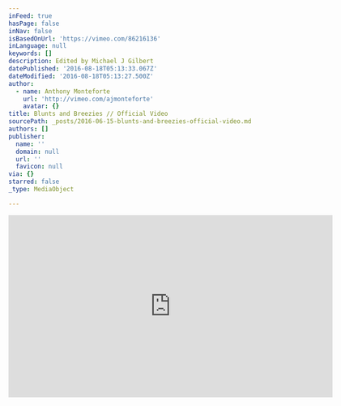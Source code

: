 ```yaml
---
inFeed: true
hasPage: false
inNav: false
isBasedOnUrl: 'https://vimeo.com/86216136'
inLanguage: null
keywords: []
description: Edited by Michael J Gilbert
datePublished: '2016-08-18T05:13:33.067Z'
dateModified: '2016-08-18T05:13:27.500Z'
author:
  - name: Anthony Monteforte
    url: 'http://vimeo.com/ajmonteforte'
    avatar: {}
title: Blunts and Breezies // Official Video
sourcePath: _posts/2016-06-15-blunts-and-breezies-official-video.md
authors: []
publisher:
  name: ''
  domain: null
  url: ''
  favicon: null
via: {}
starred: false
_type: MediaObject

---
```

<iframe src="https://cdn.embedly.com/widgets/media.html?src=https%3A%2F%2Fplayer.vimeo.com%2Fvideo%2F86216136&amp;url=https%3A%2F%2Fvimeo.com%2F86216136&amp;image=http%3A%2F%2Fi.vimeocdn.com%2Fvideo%2F463810047_640.jpg&amp;key=b7d04c9b404c499eba89ee7072e1c4f7&amp;type=text%2Fhtml&amp;schema=vimeo" width="640" height="360" scrolling="no" frameborder="0" allowfullscreen="" style=""></iframe>